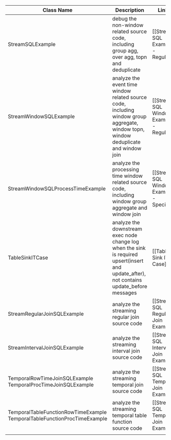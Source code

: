
| Class Name                                                                            | Description                                                                                                                                | Links                                   |
| ------------------------------------------------------------------------------------- | ------------------------------------------------------------------------------------------------------------------------------------------ | --------------------------------------- |
| StreamSQLExample                                                                      | debug the non-window related source code, including group agg, over agg, topn and deduplicate                                              | [[Stream SQL Example - Regular]]        |
| StreamWindowSQLExample                                                                | analyze the event time window related source code, including window group aggregate, window topn, window deduplicate and window join       | [[Stream SQL Window Example - Regular]] |
| StreamWindowSQLProcessTimeExample                                                     | analyze the processing time window related source code, including window group aggregate and window join                                   | [[Stream SQL Window Example - Special]] |
| TableSinkITCase                                                                       | analyze the downstream exec node change log when the sink is required upsert(insert and update_after), not contains update_before messages | [[Table Sink IT Case]]                  |
| StreamRegularJoinSQLExample                                                           | analyze the streaming regular join source code                                                                                             | [[Stream SQL Regular Join Example]]     |
| StreamIntervalJoinSQLExample                                                          | analyze the streaming interval join source code                                                                                            | [[Stream SQL Interval Join Example]]    |
| TemporalRowTimeJoinSQLExample                          TemporalProcTimeJoinSQLExample | analyze the streaming temporal join source code                                                                                            | [[Stream SQL Temporal Join Example]]    |
| TemporalTableFunctionRowTimeExample TemporalTableFunctionProcTimeExample              | analyze the streaming temporal table function source code                                                                                  | [[Stream SQL Temporal Join Example]]    |
|                                                                                       |                                                                                                                                            |                                         |
